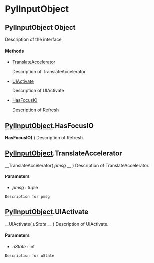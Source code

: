 # PyIInputObject

## PyIInputObject Object

Description of the interface

#### Methods


  - [TranslateAccelerator](PyIInputObject.md#pyiinputobjecttranslateaccelerator)

    Description of TranslateAccelerator&nbsp;

  - [UIActivate](PyIInputObject.md#pyiinputobjectuiactivate)

    Description of UIActivate&nbsp;

  - [HasFocusIO](PyIInputObject.md#pyiinputobjecthasfocusio)

    Description of Refresh&nbsp;

## [PyIInputObject](#pyiinputobject).HasFocusIO

 __HasFocusIO(__ )
Description of Refresh.

## [PyIInputObject](#pyiinputobject).TranslateAccelerator

 __TranslateAccelerator( *pmsg* __ )
Description of TranslateAccelerator.

#### Parameters


  -  *pmsg* : tuple

    Description for pmsg

## [PyIInputObject](#pyiinputobject).UIActivate

 __UIActivate( *uState* __ )
Description of UIActivate.

#### Parameters


  -  *uState* : int

    Description for uState